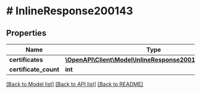 # # InlineResponse200143

## Properties

Name | Type | Description | Notes
------------ | ------------- | ------------- | -------------
**certificates** | [**\OpenAPI\Client\Model\InlineResponse200143Certificates[]**](InlineResponse200143Certificates.md) |  | [optional]
**certificate_count** | **int** |  | [optional]

[[Back to Model list]](../../README.md#models) [[Back to API list]](../../README.md#endpoints) [[Back to README]](../../README.md)
